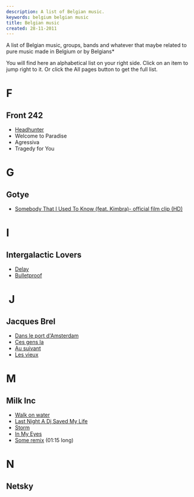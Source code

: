 ```yaml
---
description: A list of Belgian music.
keywords: belgium belgian music
title: Belgian music
created: 28-11-2011
---
```


A list of Belgian music, groups, bands and whatever that
maybe related to pure music made in Belgium or by Belgians*

You will find here an alphabetical list on your right side. Click on an
item to jump right to it. Or click the All pages button to get the full
list.

# F

## Front 242

- [Headhunter](http://www.youtube.com/watch?v=lPpUFBVSyWs)
- Welcome to Paradise
- Agressiva
- Tragedy for You

# G

## Gotye

- [Somebody That I Used To Know (feat. Kimbra)- official film clip (HD)](http://www.youtube.com/watch?v=8UVNT4wvIGY)

# I

## Intergalactic Lovers

-   [Delay](http://www.youtube.com/watch?v=WqmXqGSAD_c&feature=related)
-   [Bulletproof](http://www.youtube.com/watch?v=-P7oxS7uJxQ&feature=related)


#  J

## Jacques Brel

- [Dans le port d'Amsterdam](http://www.youtube.com/watch?v=n2kkr0e_dTQ)
- [Ces gens la](http://www.youtube.com/watch?v=mAo3sKvPzJk&feature=related)
- [Au suivant](http://www.youtube.com/watch?v=b3zlM7d69rA)
- [Les vieux](http://www.youtube.com/watch?v=s8WQkuN7t9w)

# M

## Milk Inc

- [Walk on water](http://www.youtube.com/watch?v=bW6PowAIAxg)
- [Last Night A Dj Saved My Life](http://www.youtube.com/watch?v=Q1Zw9lk-kdI)
- [Storm](http://www.youtube.com/watch?v=TgRQKE3n-WU)
- [In My Eyes](http://www.youtube.com/watch?v=wHqTHDoTS8E)
- [Some remix](http://www.youtube.com/watch?v=_-9ym91yOy8) (01:15 long)

# N

## Netsky